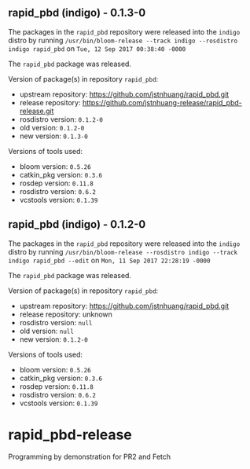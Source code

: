 ## rapid_pbd (indigo) - 0.1.3-0

The packages in the `rapid_pbd` repository were released into the `indigo` distro by running `/usr/bin/bloom-release --track indigo --rosdistro indigo rapid_pbd` on `Tue, 12 Sep 2017 00:38:40 -0000`

The `rapid_pbd` package was released.

Version of package(s) in repository `rapid_pbd`:

- upstream repository: https://github.com/jstnhuang/rapid_pbd.git
- release repository: https://github.com/jstnhuang-release/rapid_pbd-release.git
- rosdistro version: `0.1.2-0`
- old version: `0.1.2-0`
- new version: `0.1.3-0`

Versions of tools used:

- bloom version: `0.5.26`
- catkin_pkg version: `0.3.6`
- rosdep version: `0.11.8`
- rosdistro version: `0.6.2`
- vcstools version: `0.1.39`


## rapid_pbd (indigo) - 0.1.2-0

The packages in the `rapid_pbd` repository were released into the `indigo` distro by running `/usr/bin/bloom-release --rosdistro indigo --track indigo rapid_pbd --edit` on `Mon, 11 Sep 2017 22:28:19 -0000`

The `rapid_pbd` package was released.

Version of package(s) in repository `rapid_pbd`:

- upstream repository: https://github.com/jstnhuang/rapid_pbd.git
- release repository: unknown
- rosdistro version: `null`
- old version: `null`
- new version: `0.1.2-0`

Versions of tools used:

- bloom version: `0.5.26`
- catkin_pkg version: `0.3.6`
- rosdep version: `0.11.8`
- rosdistro version: `0.6.2`
- vcstools version: `0.1.39`


# rapid_pbd-release
Programming by demonstration for PR2 and Fetch
